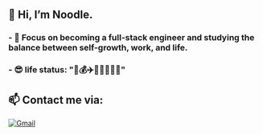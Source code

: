 ## 👋 Hi, I’m Noodle.

### - 🎉 Focus on becoming a full-stack engineer and studying the balance between self-growth, work, and life.
### - 😎 life status: "💪💰✈️🏊‍♀️🚵‍♀️📖"

## 📫 Contact me via:

  [<img alt="Gmail" src="https://img.shields.io/badge/Gmail-D14836?style=for-the-badge&logo=gmail&logoColor=white"/>](mailto:chowna1121@gmail.com)&emsp;
